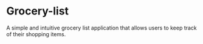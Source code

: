 # Grocery-list
 A simple and intuitive grocery list application that allows users to keep track of their shopping items.
